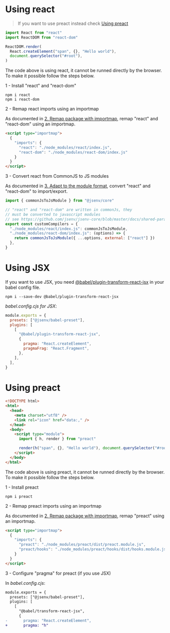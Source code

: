 # Using react

> If you want to use preact instead check [Using preact](#Using-preact)

```js
import React from "react"
import ReactDOM from "react-dom"

ReactDOM.render(
  React.createElement("span", {}, "Hello world"),
  document.querySelector("#root"),
)
```

The code above is using react, it cannot be runned directly by the browser. To make it possible follow the steps below.

1 - Install "react" and "react-dom"

```console
npm i react
npm i react-dom
```

2 - Remap react imports using an importmap

As documented in [2. Remap package with importmap](../npm_package/readme.md#2-remap-package-with-importmap), remap "react" and "react-dom" using an importmap.

```html
<script type="importmap">
  {
    "imports": {
      "react": "./node_modules/react/index.js",
      "react-dom": "./node_modules/react-dom/index.js"
    }
  }
</script>
```

3 - Convert react from CommonJS to JS modules

As documented in [3. Adapt to the module format](../npm_package/readme.md#3-adapt-to-the-module-format), convert "react" and "react-dom" to import/export.

```js
import { commonJsToJsModule } from "@jsenv/core"

// "react" and "react-dom" are written in commonJs, they
// must be converted to javascript modules
// see https://github.com/jsenv/jsenv-core/blob/master/docs/shared-parameters.md#customCompilers
export const customCompilers = {
  "./node_modules/react/index.js": commonJsToJsModule,
  "./node_modules/react-dom/index.js": (options) => {
    return commonJsToJsModule({ ...options, external: ["react"] })
  },
}
```

# Using JSX

If you want to use JSX, you need [@babel/plugin-transform-react-jsx](https://babeljs.io/docs/en/next/babel-plugin-transform-react-jsx.html) in your babel config file.

```console
npm i --save-dev @babel/plugin-transform-react-jsx
```

_babel.config.cjs for JSX_:

```js
module.exports = {
  presets: ["@jsenv/babel-preset"],
  plugins: [
    [
      "@babel/plugin-transform-react-jsx",
      {
        pragma: "React.createElement",
        pragmaFrag: "React.Fragment",
      },
    ],
  ],
}
```

# Using preact

```html
<!DOCTYPE html>
<html>
  <head>
    <meta charset="utf8" />
    <link rel="icon" href="data:," />
  </head>
  <body>
    <script type="module">
      import { h, render } from "preact"

      render(h("span", {}, "Hello world"), document.querySelector("#root"))
    </script>
  </body>
</html>
```

The code above is using preact, it cannot be runned directly by the browser.
To make it possible follow the steps below.

1 - Install preact

```console
npm i preact
```

2 - Remap preact imports using an importmap

As documented in [2. Remap package with importmap](../npm_package/readme.md#2-remap-package-with-importmap), remap "preact" using an importmap.

```html
<script type="importmap">
  {
    "imports": {
      "preact": "./node_modules/preact/dist/preact.module.js",
      "preact/hooks": "./node_modules/preact/hooks/dist/hooks.module.js"
    }
  }
</script>
```

3 - Configure "pragma" for preact (if you use JSX)

In _babel.config.cjs_:

```diff
module.exports = {
  presets: ["@jsenv/babel-preset"],
  plugins: [
    [
      "@babel/transform-react-jsx",
      {
-       pragma: "React.createElement",
+       pragma: "h"
```
